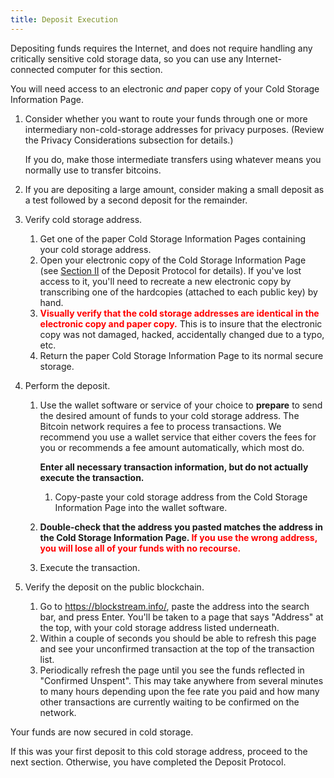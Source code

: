 ```yaml
---
title: Deposit Execution
---
```


Depositing funds requires the Internet, and does not require handling any
critically sensitive cold storage data, so you can use any Internet-connected
computer for this section.

You will need access to an electronic *and* paper copy of your
<span class="warning">Cold Storage Information Page</span>.

1. Consider whether you want to route your funds through one or more
intermediary non-cold-storage addresses for privacy purposes. (Review the
Privacy Considerations subsection for details.)

   If you do, make those intermediate transfers using whatever means you
   normally use to transfer bitcoins.
2. If you are depositing a large amount, consider making a small deposit as a test followed by a second deposit for the remainder.
3. Verify cold storage address.
    1. Get one of the paper
    <span class="warning">Cold Storage Information Pages</span> containing
    your cold storage address.
    2. Open your electronic copy of the
    <span class="warning">Cold Storage Information Page</span>
    (see [Section II](../../deposit/transfer-to-paper/) of the Deposit Protocol for details).
    If you've lost access to it, you'll need to recreate a new electronic
    copy by transcribing one of the hardcopies (attached to each public key)
    by hand.
    3. **<span style="color: red;">Visually verify that the
    <span class="warning">cold storage addresses</span> are identical in the
    electronic copy and paper copy.</span>**
    This is to insure that the electronic copy was not damaged, hacked,
    accidentally changed due to a typo, etc.
    4. Return the paper
    <span class="warning">Cold Storage Information Page</span> to its
    normal secure storage.
4. Perform the deposit.
    1. Use the wallet software or service of your choice to **prepare** to send the
    desired amount of funds to your
    <span class="warning">cold storage address</span>.
    The Bitcoin network requires a fee to process transactions. We recommend
    you use a wallet service that either covers the fees for you or recommends
    a fee amount automatically, which most do.

        **Enter all necessary transaction information, but do not actually execute the transaction.**

        1. Copy-paste your <span class="warning">cold storage address</span>
        from the <span class="warning">Cold Storage Information Page</span>
        into the wallet software.

    2. **Double-check that the address you pasted matches the address in the Cold
    Storage Information Page. <span style="color: red;">If you use the wrong address, you will lose all
    of your funds with no recourse.</span>**
    3. Execute the transaction.
5. Verify the deposit on the public blockchain.
    1. Go to https://blockstream.info/, paste the address into the search bar, and press Enter.
    You'll be taken to a page that says "Address" at the top, with your
    <span class="warning">cold storage address</span> listed underneath.
    2. Within a couple of seconds you should be able to refresh this page and see your
    unconfirmed transaction at the top of the transaction list.
    3. Periodically refresh the page until you see the funds reflected in "Confirmed Unspent".
    This may take anywhere from several minutes to many hours depending upon the fee rate you
    paid and how many other transactions are currently waiting to be confirmed on the network.

Your funds are now secured in cold storage.

If this was your first deposit to this <span class="warning">cold storage
address</span>, proceed to the next section. Otherwise, you have completed the
Deposit Protocol.
